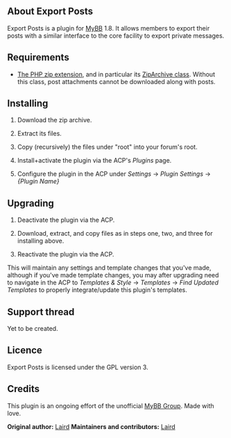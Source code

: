 ## About Export Posts

Export Posts is a plugin for [MyBB](https://mybb.com/) 1.8. It allows members to export their posts with a similar interface to the core facility to export private messages.

## Requirements

* [The PHP zip extension](https://www.php.net/manual/en/book.zip.php), and in particular its [ZipArchive class](https://www.php.net/manual/en/class.ziparchive.php). Without this class, post attachments cannot be downloaded along with posts.

## Installing

1. Download the zip archive.

2. Extract its files.

3. Copy (recursively) the files under "root" into your forum's root.

4. Install+activate the plugin via the ACP's _Plugins_ page.

5. Configure the plugin in the ACP under _Settings_ -> _Plugin Settings_ -> _{Plugin Name}_

## Upgrading

1. Deactivate the plugin via the ACP.

2. Download, extract, and copy files as in steps one, two, and three for installing above.

3. Reactivate the plugin via the ACP.

This will maintain any settings and template changes that you've made, although if you've made template changes, you may after upgrading need to navigate in the ACP to _Templates & Style_ -> _Templates_ -> _Find Updated Templates_ to properly integrate/update this plugin's templates.

## Support thread

Yet to be created.

## Licence

Export Posts is licensed under the GPL version 3.

## Credits

This plugin is an ongoing effort of the unofficial [MyBB Group](https://mybb.group/). Made with love.

__Original author:__ [Laird](https://creativeandcritical.net/)
__Maintainers and contributors:__ [Laird](https://creativeandcritical.net/)
